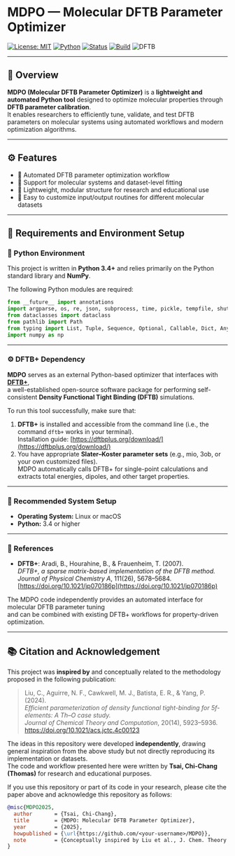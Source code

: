 # MDPO — Molecular DFTB Parameter Optimizer

[![License: MIT](https://img.shields.io/badge/License-MIT-blue.svg)](./LICENSE)
[![Python](https://img.shields.io/badge/Python-3.10%2B-blue.svg)]()
[![Status](https://img.shields.io/badge/status-active-success.svg)]()
[![Build](https://img.shields.io/badge/build-passing-brightgreen.svg)]()
![DFTB](https://img.shields.io/badge/DFTB-Parameterization-orange.svg)


---

## 🌟 Overview

**MDPO (Molecular DFTB Parameter Optimizer)** is a **lightweight and automated Python tool** designed to optimize molecular properties through **DFTB parameter calibration**.  
It enables researchers to efficiently tune, validate, and test DFTB parameters on molecular systems using automated workflows and modern optimization algorithms.

---

## ⚙️ Features

- 🔹 Automated DFTB parameter optimization workflow  
- 🔹 Support for molecular systems and dataset-level fitting  
- 🔹 Lightweight, modular structure for research and educational use  
- 🔹 Easy to customize input/output routines for different molecular datasets  
---

## 🧩 Requirements and Environment Setup

### 🐍 Python Environment
This project is written in **Python 3.4+** and relies primarily on the Python standard library and **NumPy**.

The following Python modules are required:
```python
from __future__ import annotations
import argparse, os, re, json, subprocess, time, pickle, tempfile, shutil, concurrent.futures as cf
from dataclasses import dataclass
from pathlib import Path
from typing import List, Tuple, Sequence, Optional, Callable, Dict, Any, Set
import numpy as np
```
---

### ⚙️ DFTB+ Dependency
**MDPO** serves as an external Python-based optimizer that interfaces with [**DFTB+**](https://dftbplus.org/),  
a well-established open-source software package for performing self-consistent **Density Functional Tight Binding (DFTB)** simulations.

To run this tool successfully, make sure that:
1. **DFTB+** is installed and accessible from the command line (i.e., the command `dftb+` works in your terminal).  
   Installation guide: [https://dftbplus.org/download/](https://dftbplus.org/download/)
2. You have appropriate **Slater–Koster parameter sets** (e.g., mio, 3ob, or your own customized files).  
   MDPO automatically calls DFTB+ for single-point calculations and extracts total energies, dipoles, and other target properties.

---

### 🧠 Recommended System Setup
- **Operating System:** Linux or macOS  
- **Python:** 3.4 or higher  
---

### 🔬 References
- **DFTB+**: Aradi, B., Hourahine, B., & Frauenheim, T. (2007).  
  *DFTB+, a sparse matrix-based implementation of the DFTB method.*  
  *Journal of Physical Chemistry A*, 111(26), 5678–5684.  
  [https://doi.org/10.1021/jp070186p](https://doi.org/10.1021/jp070186p)

The MDPO code independently provides an automated interface for molecular DFTB parameter tuning  
and can be combined with existing DFTB+ workflows for property-driven optimization.

---

## 📚 Citation and Acknowledgement

This project was **inspired by** and conceptually related to the methodology proposed in the following publication:

> Liu, C., Aguirre, N. F., Cawkwell, M. J., Batista, E. R., & Yang, P. (2024).  
> *Efficient parameterization of density functional tight-binding for 5f-elements: A Th–O case study.*  
> *Journal of Chemical Theory and Computation*, 20(14), 5923–5936.  
> https://doi.org/10.1021/acs.jctc.4c00123

The ideas in this repository were developed **independently**, drawing general inspiration from the above study but not directly reproducing its implementation or datasets.  
The code and workflow presented here were written by **Tsai, Chi-Chang (Thomas)** for research and educational purposes.

If you use this repository or part of its code in your research, please cite the paper above and acknowledge this repository as follows:

```bibtex
@misc{MDPO2025,
  author       = {Tsai, Chi-Chang},
  title        = {MDPO: Molecular DFTB Parameter Optimizer},
  year         = {2025},
  howpublished = {\url{https://github.com/<your-username>/MDPO}},
  note         = {Conceptually inspired by Liu et al., J. Chem. Theory Comput., 2024.}
}
